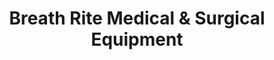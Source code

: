 ---
title: "Breath Rite Medical & Surgical Equipment"
url: /trenton/breath-rite-medical-und-surgical-equipment/
shop: Sanitätshaus
---